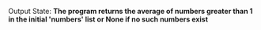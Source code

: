 Output State: **The program returns the average of numbers greater than 1 in the initial 'numbers' list or None if no such numbers exist**